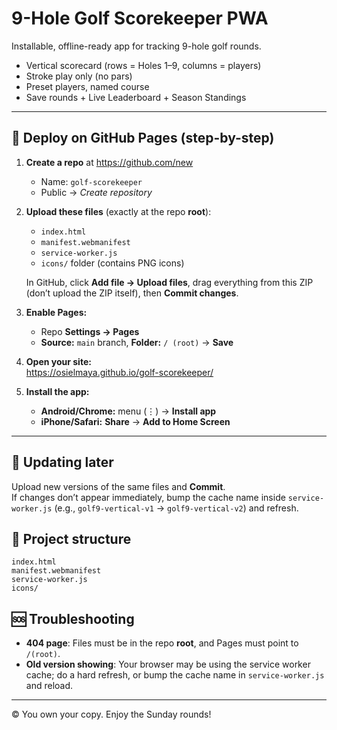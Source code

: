 # 9-Hole Golf Scorekeeper PWA

Installable, offline-ready app for tracking 9-hole golf rounds.
- Vertical scorecard (rows = Holes 1–9, columns = players)
- Stroke play only (no pars)
- Preset players, named course
- Save rounds + Live Leaderboard + Season Standings

---

## 🚀 Deploy on GitHub Pages (step-by-step)

1. **Create a repo** at https://github.com/new  
   - Name: `golf-scorekeeper`  
   - Public → *Create repository*

2. **Upload these files** (exactly at the repo **root**):  
   - `index.html`  
   - `manifest.webmanifest`  
   - `service-worker.js`  
   - `icons/` folder (contains PNG icons)

   In GitHub, click **Add file → Upload files**, drag everything from this ZIP (don’t upload the ZIP itself), then **Commit changes**.

3. **Enable Pages:**  
   - Repo **Settings → Pages**  
   - **Source:** `main` branch, **Folder:** `/ (root)` → **Save**

4. **Open your site:**  
   https://osielmaya.github.io/golf-scorekeeper/

5. **Install the app:**  
   - **Android/Chrome:** menu (⋮) → **Install app**  
   - **iPhone/Safari:** **Share** → **Add to Home Screen**

---

## 🔁 Updating later
Upload new versions of the same files and **Commit**.  
If changes don’t appear immediately, bump the cache name inside `service-worker.js` (e.g., `golf9-vertical-v1` → `golf9-vertical-v2`) and refresh.

## 🧰 Project structure
```
index.html
manifest.webmanifest
service-worker.js
icons/
```

## 🆘 Troubleshooting
- **404 page**: Files must be in the repo **root**, and Pages must point to `/(root)`.  
- **Old version showing**: Your browser may be using the service worker cache; do a hard refresh, or bump the cache name in `service-worker.js` and reload.

---

© You own your copy. Enjoy the Sunday rounds!
